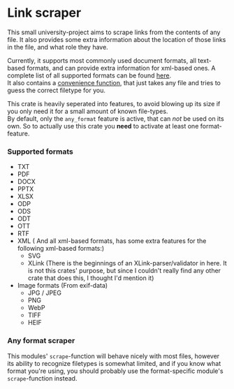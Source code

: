 # Link scraper
This small university-project aims to scrape links from the contents of any file.
It also provides some extra information about the location of those links in the file,
and what role they have.

Currently, it supports most commonly used document formats, all text-based formats,
and can provide extra information for xml-based ones. A complete list of all supported formats can
be found [here](#supported-formats).<br/>
It also contains a [convenience function](src/any_format_scraper.rs), that just takes any file and tries to guess the correct filetype for you.

This crate is heavily seperated into features,
to avoid blowing up its size if you only need it for a small amount of known file-types.<br/>
By default, only the `any_format` feature is active, that can _not_ be used on its own.
So to actually use this crate you __need__ to activate at least one format-feature.

### Supported formats
 - TXT 
 - PDF
 - DOCX
 - PPTX
 - XLSX
 - ODP
 - ODS
 - ODT
 - OTT
 - RTF
 - XML ( And all xml-based formats, has some extra features for the following xml-based formats:)
   - SVG
   - XLink (There is the beginnings of an XLink-parser/validator in here. It is not this crates' purpose, but since I couldn't really find any other crate that does this, I thought I'd mention it)
 - Image formats (From exif-data)
   - JPG / JPEG
   - PNG
   - WebP
   - TIFF
   - HEIF
   
### Any format scraper
This modules' `scrape`-function will behave nicely with most files, however its ability to recognize filetypes is 
somewhat limited, and if you know what format you're using, you should probably use the format-specific module's `scrape`-function instead.